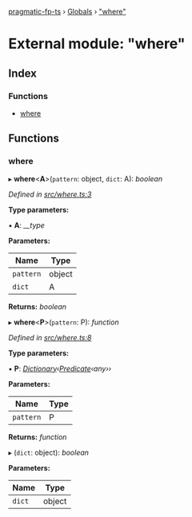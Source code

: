 [pragmatic-fp-ts](../README.md) › [Globals](../globals.md) › ["where"](_where_.md)

# External module: "where"

## Index

### Functions

* [where](_where_.md#where)

## Functions

###  where

▸ **where**<**A**>(`pattern`: object, `dict`: A): *boolean*

*Defined in [src/where.ts:3](https://github.com/hermann-p/pragmatic-fp-ts/blob/ce213e6/src/where.ts#L3)*

**Type parameters:**

▪ **A**: *__type*

**Parameters:**

Name | Type |
------ | ------ |
`pattern` | object |
`dict` | A |

**Returns:** *boolean*

▸ **where**<**P**>(`pattern`: P): *function*

*Defined in [src/where.ts:8](https://github.com/hermann-p/pragmatic-fp-ts/blob/ce213e6/src/where.ts#L8)*

**Type parameters:**

▪ **P**: *[Dictionary](_types_.md#dictionary)‹[Predicate](_types_.md#predicate)‹any››*

**Parameters:**

Name | Type |
------ | ------ |
`pattern` | P |

**Returns:** *function*

▸ (`dict`: object): *boolean*

**Parameters:**

Name | Type |
------ | ------ |
`dict` | object |

